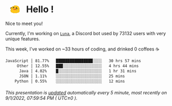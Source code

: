 <h1>   <img src="./spoinky.gif" style="vertical-align:middle;" width="30px">   Hello ! </h1>

Nice to meet you!

Currently, I'm working on <a href='https://github.com/Asgarrrr/Luna'>`Luna`</a>, a Discord bot used by 73132 users with very unique features.

This week, I've worked on ~33 hours of coding, and drinked 0 coffees ☕

```
JavaScript │ 81.77%   ████████████████░░░░   30 hrs 57 mins
     Other │ 12.55%   ███░░░░░░░░░░░░░░░░░   4 hrs 44 mins
      Java │ 4.02%    █░░░░░░░░░░░░░░░░░░░   1 hr 31 mins
      JSON │ 1.11%    ░░░░░░░░░░░░░░░░░░░░   25 mins
    Python │ 0.55%    ░░░░░░░░░░░░░░░░░░░░   12 mins
```

###### This presentation is [updated](https://github.com/Asgarrrr) automatically every 5 minute, most recently on 9/1/2022, 07:59:54 PM ( UTC±0 ).